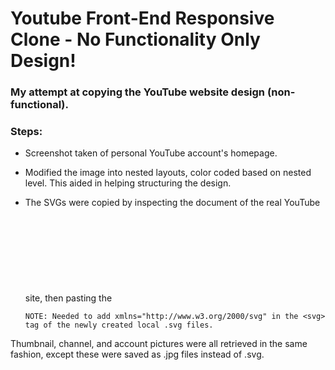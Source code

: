# Youtube Front-End Responsive Clone - No Functionality Only Design!

### My attempt at copying the YouTube website design (non-functional). 

### Steps: 
* Screenshot taken of personal YouTube account's homepage. 

* Modified the image into nested layouts, color coded based on nested level. This aided in helping structuring the design.

* The SVGs were copied by inspecting the document of the real YouTube site, then pasting the <svg> element code  into newly created, local .svg files.

  `NOTE: Needed to add xmlns="http://www.w3.org/2000/svg" in the <svg> tag of the newly created local .svg files.`
  
Thumbnail, channel, and account pictures were all retrieved in the same fashion, except these were saved as .jpg files instead of .svg.

